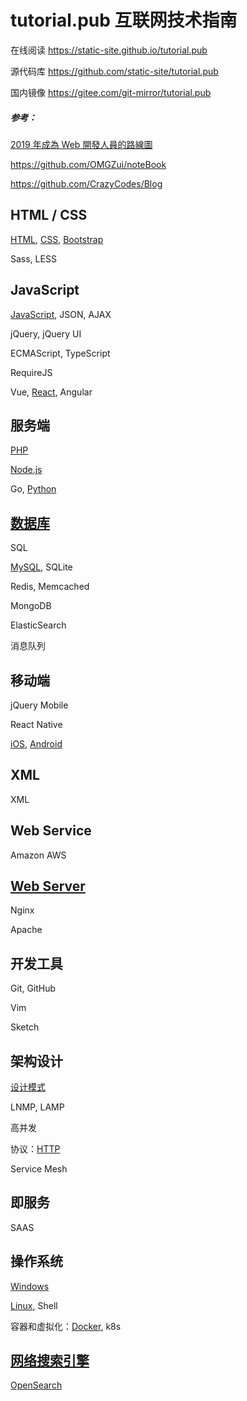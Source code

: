 # tutorial.pub 互联网技术指南

在线阅读 https://static-site.github.io/tutorial.pub

源代码库 https://github.com/static-site/tutorial.pub

国内镜像 https://gitee.com/git-mirror/tutorial.pub



##### 参考：

[2019 年成為 Web 開發人員的路線圖](https://github.com/goodjack/developer-roadmap-chinese)

https://github.com/OMGZui/noteBook

https://github.com/CrazyCodes/Blog



## HTML / CSS

[HTML](category/HTML), [CSS](category/CSS), [Bootstrap](category/CSS/Bootstrap)

Sass, LESS



## JavaScript

[JavaScript](category/JavaScript), JSON, AJAX

jQuery, jQuery UI

ECMAScript, TypeScript

RequireJS

Vue, [React](category/JavaScript/React), Angular



## 服务端

[PHP](category/PHP)

[Node.js](category/Node.js)

Go, [Python](category/Python)



## [数据库](category/Database)

SQL

[MySQL](category/Database/MySQL), SQLite

Redis, Memcached

MongoDB

ElasticSearch

消息队列



## 移动端

jQuery Mobile

React Native

[iOS](category/iOS), [Android](category/Android)


## XML

XML



## Web Service

Amazon AWS



## [Web Server](category/WebServer)

Nginx

Apache



## 开发工具

Git, GitHub

Vim

Sketch



## 架构设计

[设计模式](docs/Software_design_pattern)

LNMP, LAMP

高并发

协议：[HTTP](category/_drafts/HTTP.md)

Service Mesh

## 即服务

SAAS



## 操作系统

[Windows](category/Windows)

[Linux](category/Linux), Shell

容器和虚拟化：[Docker](category/Docker), k8s


## [网络搜索引擎](category/Web_search_engine)

[OpenSearch](category/Web_search_engine/OpenSearch)
